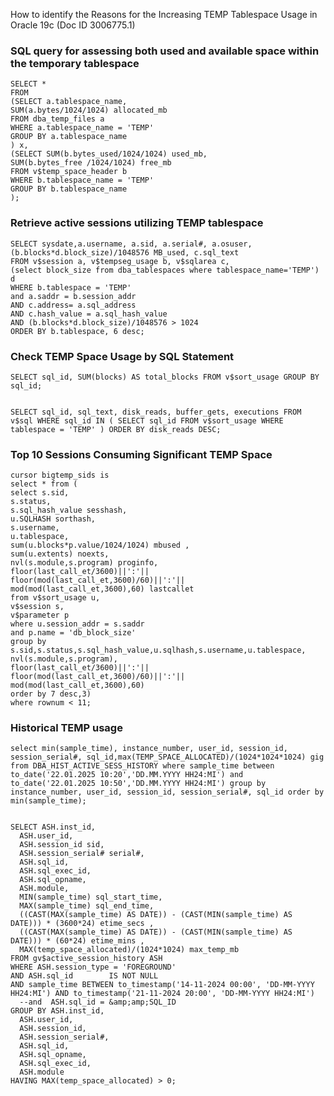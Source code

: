 How to identify the Reasons for the Increasing TEMP Tablespace Usage in Oracle 19c (Doc ID 3006775.1)

### SQL query for assessing both used and available space within the temporary tablespace  

    SELECT *  
    FROM  
    (SELECT a.tablespace_name,  
    SUM(a.bytes/1024/1024) allocated_mb  
    FROM dba_temp_files a  
    WHERE a.tablespace_name = 'TEMP'  
    GROUP BY a.tablespace_name  
    ) x,  
    (SELECT SUM(b.bytes_used/1024/1024) used_mb,  
    SUM(b.bytes_free /1024/1024) free_mb  
    FROM v$temp_space_header b  
    WHERE b.tablespace_name = 'TEMP'  
    GROUP BY b.tablespace_name  
    );  

### Retrieve active sessions utilizing TEMP tablespace  

    SELECT sysdate,a.username, a.sid, a.serial#, a.osuser,  
    (b.blocks*d.block_size)/1048576 MB_used, c.sql_text  
    FROM v$session a, v$tempseg_usage b, v$sqlarea c,  
    (select block_size from dba_tablespaces where tablespace_name='TEMP') d  
    WHERE b.tablespace = 'TEMP'  
    and a.saddr = b.session_addr  
    AND c.address= a.sql_address  
    AND c.hash_value = a.sql_hash_value  
    AND (b.blocks*d.block_size)/1048576 > 1024  
    ORDER BY b.tablespace, 6 desc;  


### Check TEMP Space Usage by SQL Statement

    SELECT sql_id, SUM(blocks) AS total_blocks FROM v$sort_usage GROUP BY sql_id;  


    SELECT sql_id, sql_text, disk_reads, buffer_gets, executions FROM v$sql WHERE sql_id IN ( SELECT sql_id FROM v$sort_usage WHERE tablespace = 'TEMP' ) ORDER BY disk_reads DESC;  


### Top 10 Sessions Consuming Significant TEMP Space

    cursor bigtemp_sids is  
    select * from (  
    select s.sid,  
    s.status,  
    s.sql_hash_value sesshash,  
    u.SQLHASH sorthash,  
    s.username,  
    u.tablespace,  
    sum(u.blocks*p.value/1024/1024) mbused ,  
    sum(u.extents) noexts,  
    nvl(s.module,s.program) proginfo,  
    floor(last_call_et/3600)||':'||  
    floor(mod(last_call_et,3600)/60)||':'||  
    mod(mod(last_call_et,3600),60) lastcallet  
    from v$sort_usage u,  
    v$session s,  
    v$parameter p  
    where u.session_addr = s.saddr  
    and p.name = 'db_block_size'  
    group by s.sid,s.status,s.sql_hash_value,u.sqlhash,s.username,u.tablespace,  
    nvl(s.module,s.program),  
    floor(last_call_et/3600)||':'||  
    floor(mod(last_call_et,3600)/60)||':'||  
    mod(mod(last_call_et,3600),60)  
    order by 7 desc,3)  
    where rownum < 11;  


### Historical TEMP usage  

    select min(sample_time), instance_number, user_id, session_id, session_serial#, sql_id,max(TEMP_SPACE_ALLOCATED)/(1024*1024*1024) gig from DBA_HIST_ACTIVE_SESS_HISTORY where sample_time between to_date('22.01.2025 10:20','DD.MM.YYYY HH24:MI') and to_date('22.01.2025 10:50','DD.MM.YYYY HH24:MI') group by instance_number, user_id, session_id, session_serial#, sql_id order by min(sample_time);  


    SELECT ASH.inst_id,  
      ASH.user_id,  
      ASH.session_id sid,  
      ASH.session_serial# serial#,  
      ASH.sql_id,  
      ASH.sql_exec_id,  
      ASH.sql_opname,  
      ASH.module,  
      MIN(sample_time) sql_start_time,  
      MAX(sample_time) sql_end_time,  
      ((CAST(MAX(sample_time) AS DATE)) - (CAST(MIN(sample_time) AS DATE))) * (3600*24) etime_secs ,  
      ((CAST(MAX(sample_time) AS DATE)) - (CAST(MIN(sample_time) AS DATE))) * (60*24) etime_mins ,  
      MAX(temp_space_allocated)/(1024*1024) max_temp_mb  
    FROM gv$active_session_history ASH  
    WHERE ASH.session_type = 'FOREGROUND'  
    AND ASH.sql_id        IS NOT NULL  
    AND sample_time BETWEEN to_timestamp('14-11-2024 00:00', 'DD-MM-YYYY HH24:MI') AND to_timestamp('21-11-2024 20:00', 'DD-MM-YYYY HH24:MI')  
      --and  ASH.sql_id = &amp;amp;SQL_ID  
    GROUP BY ASH.inst_id,  
      ASH.user_id,  
      ASH.session_id,  
      ASH.session_serial#,  
      ASH.sql_id,  
      ASH.sql_opname,  
      ASH.sql_exec_id,  
      ASH.module  
    HAVING MAX(temp_space_allocated) > 0;  

